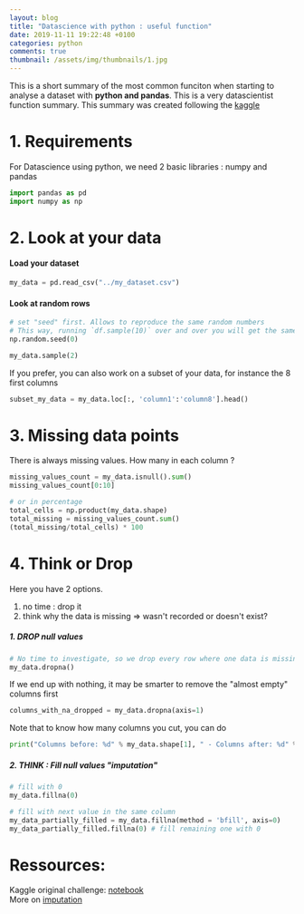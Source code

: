 ```yaml
---
layout: blog
title: "Datascience with python : useful function"
date: 2019-11-11 19:22:48 +0100
categories: python
comments: true
thumbnail: /assets/img/thumbnails/1.jpg
---
```


This is a short summary of the most common funciton when starting to analyse a dataset with **python and pandas**. This is a very datascientist function summary. This summary was created following the [kaggle](https://www.kaggle.com/rtatman/data-cleaning-challenge-handling-missing-values)

# 1. Requirements

For Datascience using python, we need 2 basic libraries : numpy and pandas

```python
import pandas as pd
import numpy as np
```

# 2. Look at your data

#### Load your dataset

```python
my_data = pd.read_csv("../my_dataset.csv")
```

#### Look at random rows

```python
# set "seed" first. Allows to reproduce the same random numbers
# This way, running `df.sample(10)` over and over you will get the same sequence
np.random.seed(0)

my_data.sample(2)
```

If you prefer, you can also work on a subset of your data, for instance the 8 first columns

```python
subset_my_data = my_data.loc[:, 'column1':'column8'].head()
```

# 3. Missing data points

There is always missing values. How many in each column ?

```python
missing_values_count = my_data.isnull().sum()
missing_values_count[0:10]

# or in percentage
total_cells = np.product(my_data.shape)
total_missing = missing_values_count.sum()
(total_missing/total_cells) * 100
```

# 4. Think or Drop

Here you have 2 options.

1. no time : drop it
2. think why the data is missing => wasn't recorded or doesn't exist?

##### 1. **DROP** null values

```python
# No time to investigate, so we drop every row where one data is missing
my_data.dropna()
```

If we end up with nothing, it may be smarter to remove the "almost empty" columns first

```python
columns_with_na_dropped = my_data.dropna(axis=1)
```

Note that to know how many columns you cut, you can do

```python
print("Columns before: %d" % my_data.shape[1], " - Columns after: %d" % columns_with_na_dropped.shape[1])
```

##### 2. **THINK** : Fill null values "_imputation_"

```python
# fill with 0
my_data.fillna(0)

# fill with next value in the same column
my_data_partially_filled = my_data.fillna(method = 'bfill', axis=0)
my_data_partially_filled.fillna(0) # fill remaining one with 0
```

# Ressources:

Kaggle original challenge: [notebook](https://www.kaggle.com/rtatman/data-cleaning-challenge-handling-missing-values)  
More on [imputation](https://www.kaggle.com/dansbecker/handling-missing-values)
